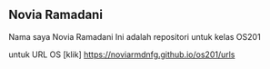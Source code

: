 ## Novia Ramadani
Nama saya Novia Ramadani
Ini adalah repositori untuk kelas OS201

untuk URL OS [klik] https://noviarmdnfg.github.io/os201/urls
